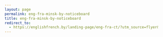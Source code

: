 ```yaml
---
layout: page
permalink: eng-fra-minsk-by-noticeboard
title: eng-fra-minsk-by-noticeboard
redirect_to:
  - https://englishfrench.by/landing-page/eng-fra-ct/?utm_source=flyer&utm_medium=offline&utm_campaign=lp_eng-fra-ct&utm_content=minsk-noticeboard_old-githubpages_back
---
```

